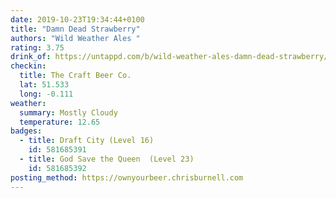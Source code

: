 ```yaml
---
date: 2019-10-23T19:34:44+0100
title: "Damn Dead Strawberry"
authors: "Wild Weather Ales "
rating: 3.75
drink_of: https://untappd.com/b/wild-weather-ales-damn-dead-strawberry/1817972
checkin:
  title: The Craft Beer Co.
  lat: 51.533
  long: -0.111
weather:
  summary: Mostly Cloudy
  temperature: 12.65
badges:
  - title: Draft City (Level 16)
    id: 581685391
  - title: God Save the Queen  (Level 23)
    id: 581685392
posting_method: https://ownyourbeer.chrisburnell.com
---
```

